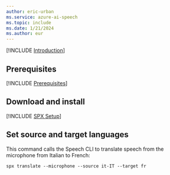 ```yaml
---
author: eric-urban
ms.service: azure-ai-speech
ms.topic: include
ms.date: 1/21/2024
ms.author: eur
---
```


[!INCLUDE [Introduction](intro.md)]

## Prerequisites

[!INCLUDE [Prerequisites](../../common/azure-prerequisites.md)]

## Download and install

[!INCLUDE [SPX Setup](../../spx-setup-quick.md)]

## Set source and target languages

This command calls the Speech CLI to translate speech from the microphone from Italian to French:

```shell
spx translate --microphone --source it-IT --target fr
```
